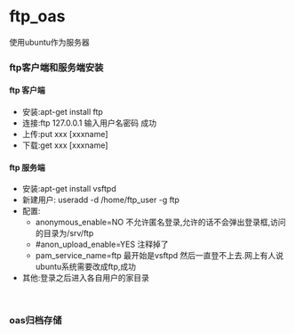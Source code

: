 # ftp_oas
使用ubuntu作为服务器
<br>
### ftp客户端和服务端安装
#### ftp 客户端
 * 安装:apt-get install ftp
 * 连接:ftp 127.0.0.1 输入用户名密码 成功
 * 上传:put xxx [xxxname]
 * 下载:get xxx [xxxname]

#### ftp 服务端
 * 安装:apt-get install vsftpd
 * 新建用户: useradd -d /home/ftp_user -g ftp
 * 配置:
     * anonymous_enable=NO  不允许匿名登录,允许的话不会弹出登录框,访问的目录为/srv/ftp
     * #anon_upload_enable=YES 注释掉了
     * pam_service_name=ftp 最开始是vsftpd 然后一直登不上去.网上有人说ubuntu系统需要改成ftp,成功 
 * 其他:登录之后进入各自用户的家目录
<br>

### oas归档存储 